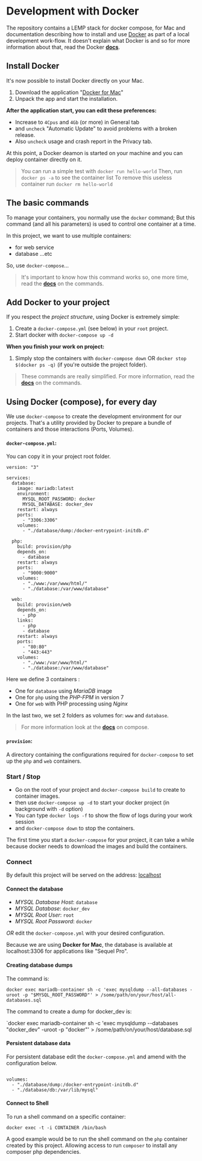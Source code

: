 # Development with Docker

The repository contains a LEMP stack for docker compose, for Mac and documentation
describing how to install and use [Docker](http://docker.com) as part of a local
development work-flow. It doesn't explain what Docker is and so for more information
about that, read the Docker **[docs](https://docs.docker.com/)**.

## Install Docker

It's now possible to install Docker directly on your Mac.

1. Download the application "[Docker for Mac](https://www.docker.com/products/docker#/mac)"
2. Unpack the app and start the installation.

**After the application start, you can edit these preferences:**

* Increase to `4Cpus` and `4Gb` (or more) in General tab
* and `uncheck` "Automatic Update" to avoid problems with a broken release.
* Also `uncheck` usage and crash report in the Privacy tab.

At this point, a Docker deamon is started on your machine and you can
deploy container directly on it.

> You can run a simple test with `docker run hello-world`
> Then, run `docker ps -a` to see the container list
> To remove this useless container run `docker rm hello-world`

## The basic commands

To manage your containers, you normally use the `docker` command;
But this command (and all his parameters) is used to control one container at a time.

In this project, we want to use multiple containers:

* for web service
* database ...etc

So, use `docker-compose`...

> It's important to know how this command works so, one more time, read the
 **[docs](https://docs.docker.com/engine/reference/commandline/#the-docker-commands)**
 on the commands.

## Add Docker to your project

If you respect the _project structure_, using Docker is extremely simple:

1. Create a `docker-compose.yml` (see below) in your `root` project.
2. Start docker with `docker-compose up -d`

**When you finish your work on project:**

1. Simply stop the containers with `docker-compose down` OR `docker stop $(docker ps -q)` (if you're outside the project folder).

> These commands are really simplified. For more information, read the
 **[docs](https://docs.docker.com/engine/reference/commandline/#the-docker-commands)**
 on the commands.

## Using Docker (compose), for every day

We use `docker-compose` to create the development environment for our projects.
That's a utility provided by Docker to prepare a bundle of containers and those interactions (Ports, Volumes).

#### `docker-compose.yml`:

You can copy it in your project root folder.

```
version: "3"

services:
  database:
    image: mariadb:latest
    environment:
      MYSQL_ROOT_PASSWORD: docker
      MYSQL_DATABASE: docker_dev
    restart: always
    ports:
      - "3306:3306"
    volumes:
      - "./database/dump:/docker-entrypoint-initdb.d"

  php:
    build: provision/php
    depends_on:
      - database
    restart: always
    ports:
      - "9000:9000"
    volumes:
      - "./www:/var/www/html/"
      - "./database:/var/www/database"

  web:
    build: provision/web
    depends_on:
      - php
    links:
      - php
      - database
    restart: always
    ports:
      - "80:80"
      - "443:443"
    volumes:
      - "./www:/var/www/html/"
      - "./database:/var/www/database"
```

Here we define 3 containers :

* One for `database` using _MariaDB_ image
* One for `php` using the _PHP-FPM_ in version 7
* One for `web` with PHP processing using _Nginx_

In the last two, we set 2 folders as volumes for: `www` and `database`.

> For more information look at the **[docs](https://docs.docker.com/compose/overview/)**
 on compose.

#### `provision`:

A directory containing the configurations required for `docker-compose`
to set up the `php` and `web` containers.

### Start / Stop

* Go on the root of your project and `docker-compose build` to create to container images.
* then use `docker-compose up -d` to start your docker project (in background with `-d` option)
* You can type `docker logs -f` to show the flow of logs during your work session
* and `docker-compose down` to stop the containers.

The first time you start a `docker-compose` for your project, it can take a
while because docker needs to download the images and build the containers.

### Connect

By default this project will be served on the address: [localhost](http://localhost)

#### Connect the database

* _MYSQL Database Host_: `database`
* _MYSQL Database_: `docker_dev`
* _MYSQL Root User_: `root`
* _MYSQL Root Password_: `docker`

_OR_ edit the `docker-compose.yml` with your desired configuration.

Because we are using **Docker for Mac**, the database is available
at localhost:3306 for applications like "Sequel Pro".

#### Creating database dumps

The command is:

`docker exec mariadb-container sh -c 'exec mysqldump --all-databases -uroot -p "$MYSQL_ROOT_PASSWORD"' > /some/path/on/your/host/all-databases.sql`

The command to create a dump for docker_dev is:

`docker exec mariadb-container sh -c 'exec mysqldump --databases "docker_dev" -uroot -p "docker"' > /some/path/on/your/host/database.sql

#### Persistent database data

For persistent database edit the `docker-compose.yml` and amend with the
configuration below.

```

volumes:
  - "./database/dump:/docker-entrypoint-initdb.d"
  - "./database/db:/var/lib/mysql"

```

#### Connect to Shell

To run a shell command on a specific container:

`docker exec -t -i CONTAINER /bin/bash`

A good example would be to run the shell command on the `php` container
created by this project. Allowing access to run `composer` to install any
composer php dependencies.
